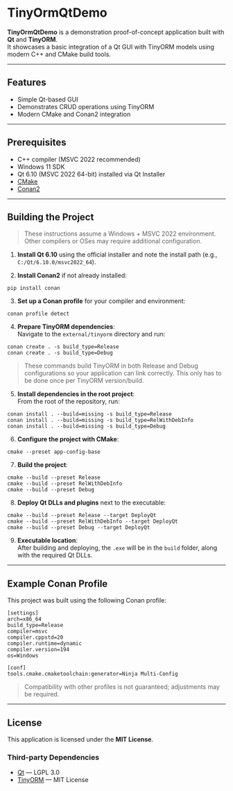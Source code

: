# TinyOrmQtDemo

**TinyOrmQtDemo** is a demonstration proof-of-concept application built with **Qt** and **TinyORM**.  
It showcases a basic integration of a Qt GUI with TinyORM models using modern C++ and CMake build tools.

---

## Features

- Simple Qt-based GUI  
- Demonstrates CRUD operations using TinyORM  
- Modern CMake and Conan2 integration  

---

## Prerequisites

- C++ compiler (MSVC 2022 recommended)  
- Windows 11 SDK  
- Qt 6.10 (MSVC 2022 64-bit) installed via Qt Installer  
- [CMake](https://cmake.org/)  
- [Conan2](https://conan.io/)  

---

## Building the Project

> These instructions assume a Windows + MSVC 2022 environment. Other compilers or OSes may require additional configuration.

1. **Install Qt 6.10** using the official installer and note the install path (e.g., `C:/Qt/6.10.0/msvc2022_64`).  


2. **Install Conan2** if not already installed:

```
pip install conan
```

3. **Set up a Conan profile** for your compiler and environment:

```
conan profile detect
```

4. **Prepare TinyORM dependencies**:  
   Navigate to the `external/tinyorm` directory and run:

```
conan create . -s build_type=Release
conan create . -s build_type=Debug
```

> These commands build TinyORM in both Release and Debug configurations so your application can link correctly. This only has to be done once per TinyORM version/build.


5. **Install dependencies in the root project**:  
   From the root of the repository, run:

```
conan install . --build=missing -s build_type=Release
conan install . --build=missing -s build_type=RelWithDebInfo
conan install . --build=missing -s build_type=Debug
```

6. **Configure the project with CMake**:

```
cmake --preset app-config-base
```

7. **Build the project**:

```
cmake --build --preset Release
cmake --build --preset RelWithDebInfo
cmake --build --preset Debug
```

8. **Deploy Qt DLLs and plugins** next to the executable:

```
cmake --build --preset Release --target DeployQt
cmake --build --preset RelWithDebInfo --target DeployQt
cmake --build --preset Debug --target DeployQt
```

9. **Executable location**:  
   After building and deploying, the `.exe` will be in the `build` folder, along with the required Qt DLLs.

---

## Example Conan Profile

This project was built using the following Conan profile:

```
[settings]
arch=x86_64
build_type=Release
compiler=msvc
compiler.cppstd=20
compiler.runtime=dynamic
compiler.version=194
os=Windows

[conf]
tools.cmake.cmaketoolchain:generator=Ninja Multi-Config
```

> Compatibility with other profiles is not guaranteed; adjustments may be required.

---

## License

This application is licensed under the **MIT License**.

### Third-party Dependencies

- [Qt](https://www.qt.io/) — LGPL 3.0  
- [TinyORM](https://github.com/fnc12/tinyorm) — MIT License
